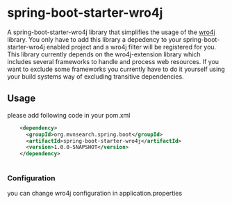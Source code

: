 spring-boot-starter-wro4j
==================================
A spring-boot-starter-wro4j library that simplifies the usage of the [wro4j](https://github.com/wro4j/wro4j) library. You only have to add this library a depedency to your spring-boot-starter-wro4j enabled project and a wro4j filter will be registered for you. This library currently depends on the wro4j-extension library which includes several frameworks to handle and process web resources. If you want to exclude some frameworks you currently have to do it yourself using your build systems way of excluding transitive dependencies.

## Usage

please add following code in your pom.xml

```xml
    <dependency>
      <groupId>org.mvnsearch.spring.boot</groupId>
      <artifactId>spring-boot-starter-wro4j</artifactId>
      <version>1.0.0-SNAPSHOT</version>
    </dependency>
    
```

### Configuration

you can change wro4j configuration in application.properties